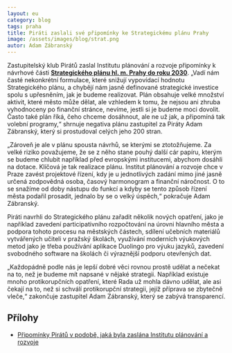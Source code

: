 ```yaml
---
layout: eu
category: blog
tags: praha
title: Piráti zaslali své připomínky ke Strategickému plánu Prahy
image: /assets/images/blog/strat.png
autor: Adam Zábranský
---
```


Zastupitelský klub Pirátů zaslal Institutu plánování a rozvoje připomínky k návrhové části **[Strategického plánu hl. m. Prahy do roku 2030](http://www.iprpraha.cz/uploads/assets/strategicky_plan_navrh_02_2016_digitalni.pdf)**. „Vadí nám časté nekonkrétní formulace, které snižují vypovídací hodnotu Strategického plánu, a chybějí nám jasně definované strategické investice spolu s upřesněním, jak je budeme realizovat. Plán obsahuje velké množství aktivit, které město může dělat, ale vzhledem k tomu, že nejsou ani zhruba vyhodnoceny po finanční stránce, nevíme, jestli si je budeme moci dovolit. Často také plán říká, čeho chceme dosáhnout, ale ne už jak, a připomíná tak volební programy,“ shrnuje negativa plánu zastupitel za Piráty Adam Zábranský, který si prostudoval celých jeho 200 stran.

„Zároveň je ale v plánu spousta návrhů, se kterými se ztotožňujeme. Za velké riziko považujeme, že se z něho stane pouhý další cár papíru, kterým se budeme chlubit například před evropskými institucemi, abychom dosáhli na dotace. Klíčová je tak realizace plánu. Institut plánování a rozvoje chce v Praze zavést projektové řízení, kdy je u jednotlivých zadání mimo jiné jasně určená zodpovědná osoba, časový harmonogram a finanční náročnost. O to se snažíme od doby nástupu do funkcí a kdyby se tento způsob řízení města podařil prosadit, jednalo by se o velký úspěch,“ pokračuje Adam Zábranský.

Piráti navrhli do Strategického plánu zařadit několik nových opatření, jako je například zavedení participativního rozpočtování na úrovni hlavního města a podpora tohoto procesu na městských částech, sdílení učebních materiálů vytvářených učiteli v pražský školách, využívání moderních výukových metod jako je třeba používání aplikace Duolingo pro výuku jazyků, zavedení svobodného software na školách či výraznější podporu otevřených dat.

„Každopádně podle nás je lepší dobré věci rovnou prostě udělat a nečekat na to, než je budeme mít napsané v nějaké strategii. Například existuje mnoho protikorupčních opatření, které Rada už mohla dávno udělat, ale asi čekají na to, než si schválí protikorupční strategii, jejíž příprava se zbytečně vleče,“ zakončuje zastupitel Adam Zábranský, který se zabývá transparencí.

## Přílohy

* [Připomínky Pirátů v podobě, jaká byla zaslána Institutu plánování a rozvoje](/assets/static/pripominky-pirati.docx)

